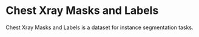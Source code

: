 # Chest Xray Masks and Labels

Chest Xray Masks and Labels is a dataset for instance segmentation tasks.